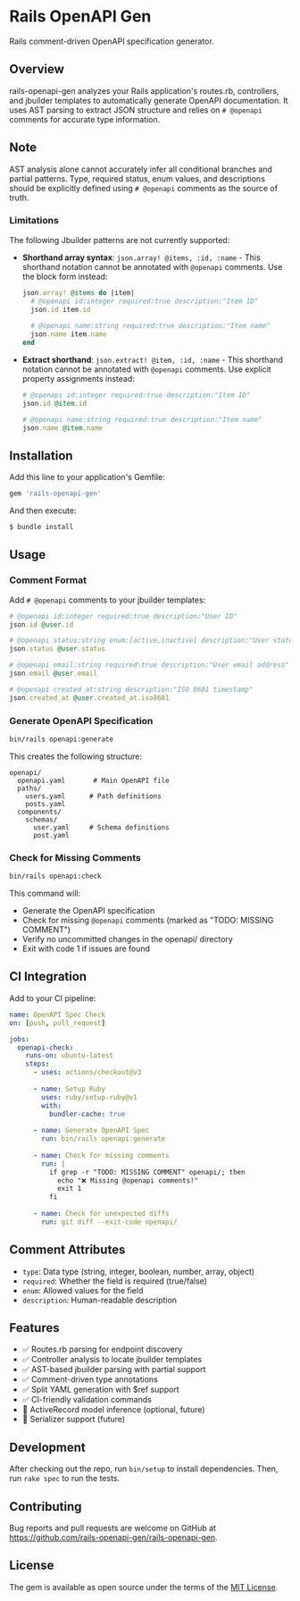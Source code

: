 # Rails OpenAPI Gen

Rails comment-driven OpenAPI specification generator.

## Overview

rails-openapi-gen analyzes your Rails application's routes.rb, controllers, and jbuilder templates to automatically generate OpenAPI documentation. It uses AST parsing to extract JSON structure and relies on `# @openapi` comments for accurate type information.

## Note

AST analysis alone cannot accurately infer all conditional branches and partial patterns. Type, required status, enum values, and descriptions should be explicitly defined using `# @openapi` comments as the source of truth.

### Limitations

The following Jbuilder patterns are not currently supported:

- **Shorthand array syntax**: `json.array! @items, :id, :name` - This shorthand notation cannot be annotated with `@openapi` comments. Use the block form instead:
  ```ruby
  json.array! @items do |item|
    # @openapi id:integer required:true description:"Item ID"
    json.id item.id
    
    # @openapi name:string required:true description:"Item name"
    json.name item.name
  end
  ```

- **Extract shorthand**: `json.extract! @item, :id, :name` - This shorthand notation cannot be annotated with `@openapi` comments. Use explicit property assignments instead:
  ```ruby
  # @openapi id:integer required:true description:"Item ID"
  json.id @item.id
  
  # @openapi name:string required:true description:"Item name"
  json.name @item.name
  ```

## Installation

Add this line to your application's Gemfile:

```ruby
gem 'rails-openapi-gen'
```

And then execute:

```bash
$ bundle install
```

## Usage

### Comment Format

Add `# @openapi` comments to your jbuilder templates:

```ruby
# @openapi id:integer required:true description:"User ID"
json.id @user.id

# @openapi status:string enum:[active,inactive] description:"User status"
json.status @user.status

# @openapi email:string required:true description:"User email address"
json.email @user.email

# @openapi created_at:string description:"ISO 8601 timestamp"
json.created_at @user.created_at.iso8601
```

### Generate OpenAPI Specification

```bash
bin/rails openapi:generate
```

This creates the following structure:

```
openapi/
  openapi.yaml       # Main OpenAPI file
  paths/
    users.yaml      # Path definitions
    posts.yaml
  components/
    schemas/
      user.yaml     # Schema definitions
      post.yaml
```

### Check for Missing Comments

```bash
bin/rails openapi:check
```

This command will:
- Generate the OpenAPI specification
- Check for missing `@openapi` comments (marked as "TODO: MISSING COMMENT")
- Verify no uncommitted changes in the openapi/ directory
- Exit with code 1 if issues are found

## CI Integration

Add to your CI pipeline:

```yaml
name: OpenAPI Spec Check
on: [push, pull_request]

jobs:
  openapi-check:
    runs-on: ubuntu-latest
    steps:
      - uses: actions/checkout@v3
      
      - name: Setup Ruby
        uses: ruby/setup-ruby@v1
        with:
          bundler-cache: true
      
      - name: Generate OpenAPI Spec
        run: bin/rails openapi:generate
      
      - name: Check for missing comments
        run: |
          if grep -r "TODO: MISSING COMMENT" openapi/; then
            echo "❌ Missing @openapi comments!"
            exit 1
          fi
      
      - name: Check for unexpected diffs
        run: git diff --exit-code openapi/
```

## Comment Attributes

- `type`: Data type (string, integer, boolean, number, array, object)
- `required`: Whether the field is required (true/false)
- `enum`: Allowed values for the field
- `description`: Human-readable description

## Features

- ✅ Routes.rb parsing for endpoint discovery
- ✅ Controller analysis to locate jbuilder templates
- ✅ AST-based jbuilder parsing with partial support
- ✅ Comment-driven type annotations
- ✅ Split YAML generation with $ref support
- ✅ CI-friendly validation commands
- 🚧 ActiveRecord model inference (optional, future)
- 🚧 Serializer support (future)

## Development

After checking out the repo, run `bin/setup` to install dependencies. Then, run `rake spec` to run the tests.

## Contributing

Bug reports and pull requests are welcome on GitHub at https://github.com/rails-openapi-gen/rails-openapi-gen.

## License

The gem is available as open source under the terms of the [MIT License](https://opensource.org/licenses/MIT).
